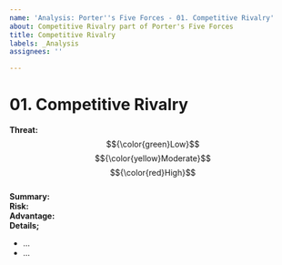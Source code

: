 ```yaml
---
name: 'Analysis: Porter''s Five Forces - 01. Competitive Rivalry'
about: Competitive Rivalry part of Porter's Five Forces
title: Competitive Rivalry
labels: _Analysis
assignees: ''

---
```


# 01. Competitive Rivalry

**Threat:**  $${\color{green}Low}$$ $${\color{yellow}Moderate}$$ $${\color{red}High}$$\
**Summary:** \
**Risk:** \
**Advantage:** \
**Details;**

   * ...
   * ...
